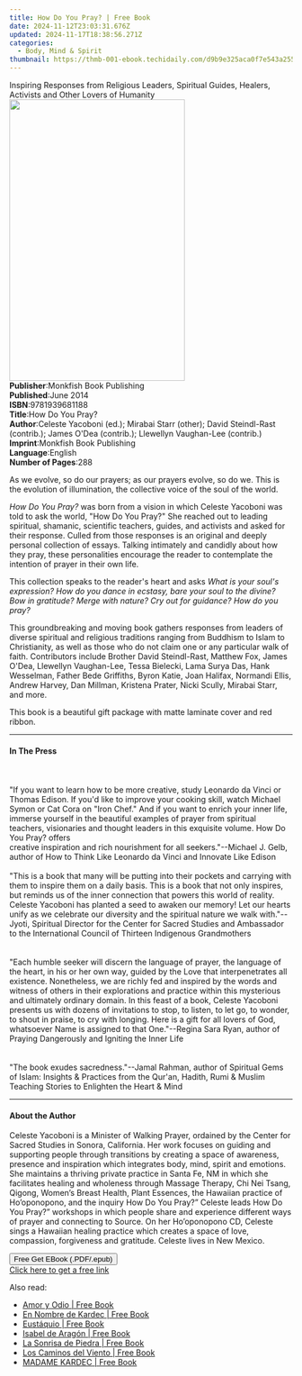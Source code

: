 ```yaml
---
title: How Do You Pray? | Free Book
date: 2024-11-12T23:03:31.676Z
updated: 2024-11-17T18:38:56.271Z
categories:
  - Body, Mind & Spirit
thumbnail: https://thmb-001-ebook.techidaily.com/d9b9e325aca0f7e543a25549e1b5926b98862c0ac48fd124992540411e4e80a6.jpg
---
```

<main id="book-container">
  <div class="flex flex-col">
    <div class="book-brief flex-1 py-6 px-4 sm:p-6 md:py-10 md:px-8">
      <!-- brief-->
      <div class="book-brief-main">
        Inspiring Responses from Religious Leaders, Spiritual Guides, Healers,
        Activists and Other Lovers of Humanity
      </div>
    </div>
    <div
      class="book-meta-info flex-1 grid gap-4 col-start-1 col-end-3 row-start-1 sm:mb-6 sm:grid-cols-4 lg:gap-6 lg:col-start-2 lg:row-end-6 lg:row-span-6 lg:mb-0"
    >
      <div
        class="book-meta-info-left place-content-center mt-4 p-4 text-sm leading-6 col-start-2 col-span-2 dark:text-slate-400"
      >
        <img
          class="w-full h-500 object-cover rounded-lg sm:h-255 sm:col-span-2 lg:col-span-full"
          src="https://img-001-ebook.techidaily.com/51ce19e52897067b8a02960786325dba46c15c800fbca6d8067833a8fad70110.jpg"
          alt=""
          width="312"
          height="500"
        />
      </div>
      <div
        class="book-meta-info-right mt-2 col-start-1 row-start-2 col-span-3 self-center"
      >
        <!-- meta data  -->
        <div class="flex flex-col px-4 md:px-8">
          <div class="flex-1">
            <strong>Publisher</strong>:<span class="px-2"
              >Monkfish Book Publishing</span
            >
          </div>
          <div class="flex-1">
            <strong>Published</strong>:<span class="px-2">June 2014</span>
          </div>
          <div class="flex-1">
            <strong>ISBN</strong>:<span class="px-2">9781939681188</span>
          </div>
          <div class="flex-1">
            <strong>Title</strong>:<span class="px-2">How Do You Pray?</span>
          </div>
          <div class="flex-1">
            <strong>Author</strong>:<span class="px-2"
              >Celeste Yacoboni (ed.); Mirabai Starr (other); David Steindl-Rast
              (contrib.); James O&#39;Dea (contrib.); Llewellyn Vaughan-Lee
              (contrib.)</span
            >
          </div>
          <div class="flex-1">
            <strong>Imprint</strong>:<span class="px-2"
              >Monkfish Book Publishing</span
            >
          </div>
          <div class="flex-1">
            <strong>Language</strong>:<span class="px-2">English</span>
          </div>
          <div class="flex-1">
            <strong>Number of Pages</strong>:<span class="px-2">288</span>
          </div>
        </div>
      </div>
    </div>
    <div class="book-description flex-1 py-6 px-4 sm:p-6 md:py-10 md:px-8">
      <div class="book-description-main">
        <div accordion-content="" id="description">
          <p>
            As we evolve, so do our prayers; as our prayers evolve, so do we.
            This is the evolution of illumination, the collective voice of the
            soul of the world.
          </p>
          <p>
            <i>How Do You Pray?</i> was born from a vision in which Celeste
            Yacoboni was told to ask the world, "How Do You Pray?" She reached
            out to leading spiritual, shamanic, scientific teachers, guides, and
            activists and asked for their response. Culled from those responses
            is an original and deeply personal collection of essays. Talking
            intimately and candidly about how they pray, these personalities
            encourage the reader to contemplate the intention of prayer in their
            own life.
          </p>
          <p>
            This collection speaks to the reader's heart and asks
            <i
              >What is your soul's expression? How do you dance in ecstasy, bare
              your soul to the divine? Bow in gratitude? Merge with nature? Cry
              out for guidance? How do you pray?</i
            >
          </p>
          <p>
            This groundbreaking and moving book gathers responses from leaders
            of diverse spiritual and religious traditions ranging from Buddhism
            to Islam to Christianity, as well as those who do not claim one or
            any particular walk of faith. Contributors include Brother David
            Steindl-Rast, Matthew Fox, James O'Dea, Llewellyn Vaughan-Lee, Tessa
            Bielecki, Lama Surya Das, Hank Wesselman, Father Bede Griffiths,
            Byron Katie, Joan Halifax, Normandi Ellis, Andrew Harvey, Dan
            Millman, Kristena Prater, Nicki Scully, Mirabai Starr, and more.
          </p>
          <p>
            This book is a beautiful gift package with matte laminate cover and
            red ribbon.
          </p>
        </div>
        <div class="accordion-fader"></div>
      </div>
    </div>
    <div class="book-excerpts flex-1 py-6 px-4 sm:p-6 md:py-10 md:px-8">
      <!-- excerpts-->
      <div class="book-excerpts-main">
        <hr />
        <h4 class="placeholder placeholder-heading">
          <span>In The Press</span>
        </h4>
        <p>
          <br /><br />"If you want to learn how to be more creative, study
          Leonardo da Vinci or Thomas Edison. If you'd like to improve your
          cooking skill, watch Michael Symon or Cat Cora on "Iron Chef." And if
          you want to enrich your inner life, immerse yourself in the beautiful
          examples of prayer from spiritual teachers, visionaries and thought
          leaders in this exquisite volume. How Do You Pray? offers<br />creative
          inspiration and rich nourishment for all seekers."--Michael J. Gelb,
          author of How to Think Like Leonardo da Vinci and Innovate Like
          Edison<br /><br />"This is a book that many will be putting into their
          pockets and carrying with them to inspire them on a daily basis. This
          is a book that not only inspires, but reminds us of the inner
          connection that powers this world of reality. Celeste Yacoboni has
          planted a seed to awaken our memory! Let our hearts unify as we
          celebrate our diversity and the spiritual nature we walk
          with."--Jyoti, Spiritual Director for the Center for Sacred Studies
          and Ambassador to the International Council of Thirteen Indigenous
          Grandmothers<br /><br /><br />"Each humble seeker will discern the
          language of prayer, the language of the heart, in his or her own way,
          guided by the Love that interpenetrates all existence. Nonetheless, we
          are richly fed and inspired by the words and witness of others in
          their explorations and practice within this mysterious and ultimately
          ordinary domain. In this feast of a book, Celeste Yacoboni presents us
          with dozens of invitations to stop, to listen, to let go, to wonder,
          to shout in praise, to cry with longing. Here is a gift for all lovers
          of God, whatsoever Name is assigned to that One."--Regina Sara Ryan,
          author of Praying Dangerously and Igniting the Inner Life<br /><br /><br />"The
          book exudes sacredness."--Jamal Rahman, author of Spiritual Gems of
          Islam: Insights &amp; Practices from the Qur'an, Hadith, Rumi &amp;
          Muslim Teaching Stories to Enlighten the Heart &amp; Mind
        </p>
      </div>
    </div>
    <div class="book-about-author flex-1 py-6 px-4 sm:p-6 md:py-10 md:px-8">
      <!-- about author-->
      <div class="book-main-author-main">
        <hr />
        <h4 class="placeholder placeholder-heading">
          <span>About the Author</span>
        </h4>
        <p>
          Celeste Yacoboni is a Minister of Walking Prayer, ordained by the
          Center for Sacred Studies in Sonora, California. Her work focuses on
          guiding and supporting people through transitions by creating a space
          of awareness, presence and inspiration which integrates body, mind,
          spirit and emotions. She maintains a thriving private practice in
          Santa Fe, NM in which she facilitates healing and wholeness through
          Massage Therapy, Chi Nei Tsang, Qigong, Women’s Breast Health, Plant
          Essences, the Hawaiian practice of Ho’oponopono, and the inquiry How
          Do You Pray?” Celeste leads How Do You Pray?” workshops in which
          people share and experience different ways of prayer and connecting to
          Source. On her Ho’oponopono CD, Celeste sings a Hawaiian healing
          practice which creates a space of love, compassion, forgiveness and
          gratitude. Celeste lives in New Mexico.<br />
        </p>
      </div>
    </div>
    <div class="book-free-get flex-1 py-6 px-4 sm:p-6 md:py-10 md:px-8">
      <button
        id="btn-free-get"
        class="bg-blue-500 hover:bg-blue-700 text-white font-bold py-2 px-4 rounded"
      >
        Free Get EBook (.PDF/.epub)
      </button>
      <div id="countdown-display" class="px-2 text-lg mt-2"></div>
      <a
        id="free-link"
        class="hidden bg-blue-500 hover:bg-blue-700 text-white font-bold py-2 px-4 rounded"
        href="https://www.ebooks.com/en-us/book/96466900/how-do-you-pray/celeste-yacoboni/"
        target="_blank"
        >Click here to get a free link</a
      >
    </div>
    <script>
      let countdownTime = 0;
      let countdownInterval = null;
      document
        .getElementById('btn-free-get')
        .addEventListener('click', startCountdown);
      function startCountdown() {
        countdownTime = new Date().getTime() + 60000 * 3;
        countdownInterval = setInterval(updateCountdown, 1000);
        document.getElementById('btn-free-get').disabled = true;
        document
          .getElementById('btn-free-get')
          .classList.add('bg-gray-500', 'cursor-not-allowed');
      }
      function updateCountdown() {
        let currentTime = new Date().getTime();
        let timeLeft = countdownTime - currentTime;
        let secondsLeft = Math.floor(timeLeft / 1000);
        document.getElementById('countdown-display').innerHTML =
          `Remaining time: ${secondsLeft} seconds.`;
        if (secondsLeft <= 0) {
          clearInterval(countdownInterval);
          document.getElementById('btn-free-get').classList.add('hidden');
          document.getElementById('free-link').classList.remove('hidden');
          document.getElementById('countdown-display').innerHTML = '';
        }
      }
    </script>
  </div>
</main>

<ins class="adsbygoogle"
      style="display:block"
      data-ad-client="ca-pub-7571918770474297"
      data-ad-slot="8358498916"
      data-ad-format="auto"
      data-full-width-responsive="true"></ins>
    

<span class="atpl-alsoreadstyle">Also read:</span>
<div><ul>
<li><a href="https://novels-ebooks.techidaily.com/210971281-9781088241103-amor-y-odio/"><u>Amor y Odio | Free Book</u></a></li>
<li><a href="https://novels-ebooks.techidaily.com/210971284-9781088235324-en-nombre-de-kardec/"><u>En Nombre de Kardec | Free Book</u></a></li>
<li><a href="https://novels-ebooks.techidaily.com/210971277-9781088235898-eustaquio/"><u>Eustáquio | Free Book</u></a></li>
<li><a href="https://novels-ebooks.techidaily.com/210971286-9781088258675-isabel-de-aragon/"><u>Isabel de Aragón | Free Book</u></a></li>
<li><a href="https://novels-ebooks.techidaily.com/210971285-9781088258903-la-sonrisa-de-piedra/"><u>La Sonrisa de Piedra | Free Book</u></a></li>
<li><a href="https://novels-ebooks.techidaily.com/210971276-9781088259085-los-caminos-del-viento/"><u>Los Caminos del Viento | Free Book</u></a></li>
<li><a href="https://novels-ebooks.techidaily.com/210971279-9781088235584-madame-kardec/"><u>MADAME KARDEC | Free Book</u></a></li>
</ul></div>

